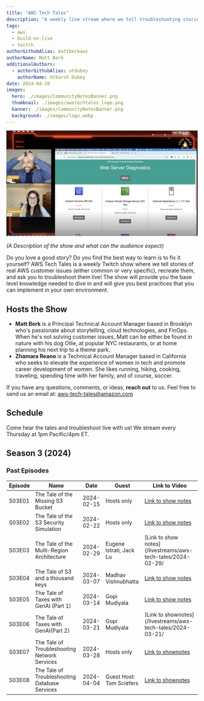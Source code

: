 ```yaml
---
title: "AWS Tech Tales"
description: "A weekly live stream where we tell troubleshooting stories, recreate issues, and solve them together." 
tags:
  - aws
  - build-on-live
  - twitch
authorGithubAlias: mattberkaws
authorName: Matt Berk
additionalAuthors: 
  - authorGithubAlias: utdubey
    authorName: Utkarsh Dubey
date: 2024-04-10
images:
  hero: ./images/CommunityNotesBanner.png
  thumbnail: ./images/awstechtales_logo.png
  banner: ./images/CommunityNotesBanner.png
  background: ./images/logo.webp
---
```


![Live Troubleshooting @ AWS Tech Tales](images/topimage.png)

*(A Description of the show and what can the audience expect)*

Do you love a good story? Do you find the best way to learn is to fix it yourself? AWS Tech Tales is a weekly Twitch show where we tell stories of real AWS customer issues (either common or very specific), recreate them, and ask you to troubleshoot them live! The show will provide you the base level knowledge needed to dive in and will give you best practices that you can implement in your own environment. 

## Hosts the Show

- **Matt Berk** is a Principal Technical Account Manager based in Brooklyn who's passionate about storytelling, cloud technologies, and FinOps. When he's not solving customer issues, Matt can be either be found in nature with his dog Ollie, at popular NYC restaurants, or at home planning his next trip to a theme park. 
- **Zhamara Reano** is a Technical Account Manager based in California who seeks to elevate the experience of women in tech and promote career development of women. She likes running, hiking, cooking, traveling, spending time with her family, and of course, soccer. 

If you have any questions, comments, or ideas, **reach out** to us. Feel free to send us an email at: [aws-tech-tales@amazon.com](mailto:aws-tech-tales@amazon.com)

## Schedule

Come hear the tales and troubleshoot live with us! We stream every Thursday at 1pm Pacific/4pm ET.

## Season 3 (2024)

### Past Episodes
| Episode | Name | Date | Guest | Link to Video
|--|--|--|--|--|
| S03E01 | The Tale of the Missing S3 Bucket | 2024-02-15  | Hosts only | [Link to show notes](/livestreams/aws-tech-tales/2024-02-15/) |
| S03E02 | The Tale of the S3 Security Simulation  | 2024-02-22  | Hosts only | [Link to show notes](/livestreams/aws-tech-tales/2024-02-22/) |
| S03E03 | The Tale of the Multi-Region Architecture | 2024-02-29  | Eugene Istrati, Jack Lu | [Link to show notes](/livestreams/aws-tech-tales/2024-02-29/ |
| S03E04 | The Tale of S3 and a thousand keys | 2024-03-07  | Madhav Vishnubhatta | [Link to show notes](/livestreams/aws-tech-tales/2024-03-07/) |
| S03E05 | The Tale of Taxes with GenAI (Part 1) | 2024-03-14  | Gopi Mudiyala  | [Link to show notes](/livestreams/aws-tech-tales/2024-03-14/) |
| S03E06 | The Tale of Taxes with GenAI(Part 2) | 2024-03-21  | Gopi Mudiyala | [Link to shownotes](/livestreams/aws-tech-tales/2024-03-21/ |
| S03E07 | The Tale of Troubleshooting Network Services | 2024-03-28  | Hosts only| [Link to shownotes](/livestreams/aws-tech-tales/2024-03-28/) |
| S03E08 | The Tale of Troubleshooting Database Services | 2024-04-04  | Guest Host: Tom Sciefers | [Link to shownotes](/livestreams/aws-tech-tales/2024-04-04/) |

